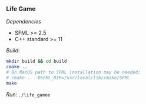 ### Life Game

*Dependencies*
- SFML >= 2.5
- C++ standard >= 11
  
*Build*:
```bash
mkdir build && cd build
cmake ..
# On MacOS path to SFML installation may be needed:
# cmake .. -DSFML_DIR=/usr/local/lib/cmake/SFML
make
```
*Run*: ```./life_gamee```
